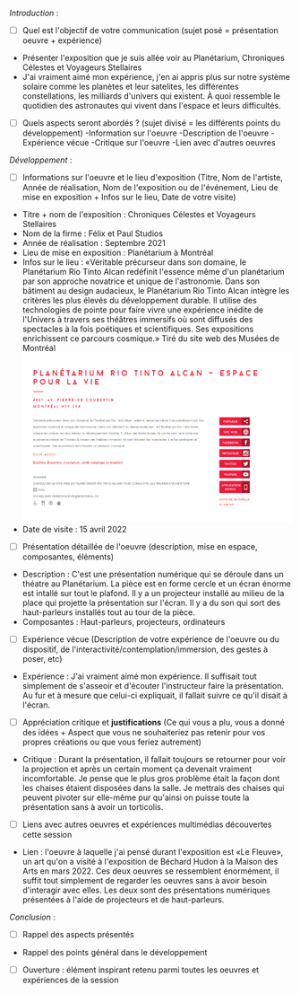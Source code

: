 *Introduction* :
- [ ] Quel est l'objectif de votre communication (sujet posé = présentation oeuvre + expérience)
- Présenter l'exposition que je suis allée voir au Planétarium, Chroniques Célestes et Voyageurs Stellaires
- J'ai vraiment aimé mon expérience, j'en ai appris plus sur notre système solaire comme les planètes et leur satelites, les différentes constellations, les milliards     d'univers qui existent. À quoi ressemble le quotidien des astronautes qui vivent dans l'espace et leurs difficultés.
- [ ] Quels aspects seront abordés ? (sujet divisé = les différents points du développement)
-Information sur l'oeuvre
-Description de l'oeuvre
-Expérience vécue
-Critique sur l'oeuvre
-Lien avec d'autres oeuvres

*Développement* :
- [ ] Informations sur l'oeuvre et le lieu d'exposition (Titre, Nom de l'artiste, Année de réalisation, Nom de l'exposition ou de l'événement, Lieu de mise en exposition + Infos sur le lieu, Date de votre visite)
- Titre + nom de l'exposition : Chroniques Célestes et Voyageurs Stellaires
- Nom de la firme : Félix et Paul Studios
- Année de réalisation : Septembre 2021
- Lieu de mise en exposition : Planétarium à Montréal
- Infos sur le lieu : «Véritable précurseur dans son domaine, le Planétarium Rio Tinto Alcan redéfinit l'essence même d'un planétarium par son approche novatrice et     unique de l'astronomie. Dans son bâtiment au design audacieux, le Planétarium Rio Tinto Alcan intègre les critères les plus élevés du développement durable. Il utilise des technologies de pointe pour faire vivre une expérience inédite de l'Univers à travers ses théâtres immersifs où sont diffusés des spectacles à la fois poétiques et scientifiques. Ses expositions enrichissent ce parcours cosmique.» Tiré du site web des Musées de Montréal
![Infos](medias/infos_planetarium.PNG)
- Date de visite : 15 avril 2022

- [ ] Présentation détaillée de l'oeuvre (description, mise en espace, composantes, éléments)
- Description : C'est une présentation numérique qui se déroule dans un théatre au Planétarium. La pièce est en forme cercle et un écran énorme est intallé sur tout le plafond. Il y a un projecteur installé au milieu de la place qui projette la présentation sur l'écran. Il y a du son qui sort des haut-parleurs installés tout au tour de la pièce.
- Composantes : Haut-parleurs, projecteurs, ordinateurs

- [ ] Expérience vécue (Description de votre expérience de l'oeuvre ou du dispositif, de l'interactivité/contemplation/immersion, des gestes à poser, etc)
- Expérience : J'ai vraiment aimé mon expérience. Il suffisait tout simplement de s'asseoir et d'écouter l'instructeur faire la présentation. Au fur et à mesure que    celui-ci expliquait, il fallait suivre ce qu'il disait à l'écran.

- [ ] Appréciation critique et **justifications** (Ce qui vous a plu, vous a donné des idées + Aspect que vous ne souhaiteriez pas retenir pour vos propres créations ou que vous feriez autrement)
- Critique : Durant la présentation, il fallait toujours se retourner pour voir la projection et après un certain moment ça devenait vraiment incomfortable. Je pense que le plus gros problème était la façon dont les chaises étaient disposées dans la salle. Je mettrais des chaises qui peuvent pivoter sur elle-même pur qu'ainsi on puisse toute la présentation sans à avoir un torticolis.

-  [ ] Liens avec autres oeuvres et expériences multimédias découvertes cette session
- Lien : l'oeuvre à laquelle j'ai pensé durant l'exposition est «Le Fleuve», un art qu'on a visité à l'exposition de Béchard Hudon à la Maison des Arts en mars 2022. Ces deux oeuvres se ressemblent énormément, il suffit tout simplement de regarder les oeuvres sans à avoir besoin d'interagir avec elles. Les deux sont des présentations numériques présentées à l'aide de projecteurs et de haut-parleurs.

*Conclusion* :
- [ ] Rappel des aspects présentés
- Rappel des points général dans le développement
- [ ] Ouverture : élément inspirant retenu parmi toutes les oeuvres et expériences de la session
